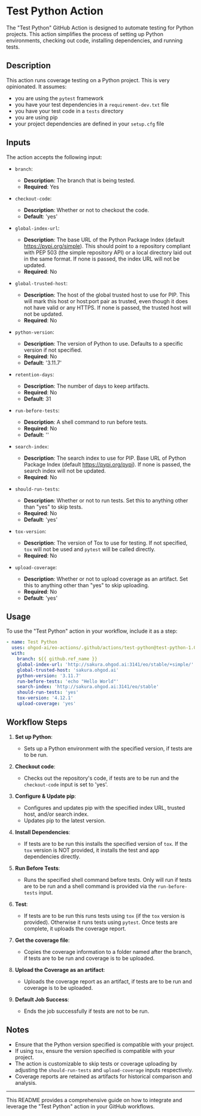 # Test Python Action

The "Test Python" GitHub Action is designed to automate testing for Python projects.
This action simplifies the process of setting up Python environments, checking out code, installing dependencies, and running tests.

## Description

This action runs coverage testing on a Python project.
This is very opinionated.
It assumes:

- you are using the `pytest` framework
- you have your test dependencies in a `requirement-dev.txt` file
- you have your test code in a `tests` directory
- you are using pip
- your project dependencies are defined in your `setup.cfg` file

## Inputs

The action accepts the following input:

- `branch`:
  - __Description__: The branch that is being tested.
  - __Required__: Yes

- `checkout-code`:
  - __Description__: Whether or not to checkout the code.
  - __Default__: 'yes'

- `global-index-url`:
  - __Description__: The base URL of the Python Package Index (default <https://pypi.org/simple>).
    This should point to a repository compliant with PEP 503 (the simple repository API) or a local directory laid out in the same format.
    If none is passed, the index URL will not be updated.
  - __Required__: No

- `global-trusted-host`:
  - __Description__: The host of the global trusted host to use for PIP.
    This will mark this host or host:port pair as trusted, even though it does not have valid or any HTTPS.
    If none is passed, the trusted host will not be updated.
  - __Required__: No

- `python-version`:
  - __Description__: The version of Python to use. Defaults to a specific version if not specified.
  - __Required__: No
  - __Default__: '3.11.7'

- `retention-days`:
  - __Description__: The number of days to keep artifacts.
  - __Required__: No
  - __Default__: 31

- `run-before-tests`:
  - __Description__: A shell command to run before tests.
  - __Required__: No
  - __Default__: ''

- `search-index`:
  - __Description__: The search index to use for PIP.
    Base URL of Python Package Index (default <https://pypi.org/pypi>).
    If none is passed, the search index will not be updated.
  - __Required__: No

- `should-run-tests`:
  - __Description__: Whether or not to run tests. Set this to anything other than "yes" to skip tests.
  - __Required__: No
  - __Default__: 'yes'

- `tox-version`:
  - __Description__: The version of Tox to use for testing. If not specified, `tox` will not be used and `pytest` will be called directly.
  - __Required__: No

- `upload-coverage`:
  - __Description__: Whether or not to upload coverage as an artifact. Set this to anything other than "yes" to skip uploading.
  - __Required__: No
  - __Default__: 'yes'

## Usage

To use the "Test Python" action in your workflow, include it as a step:

```yaml
- name: Test Python
  uses: ohgod-ai/eo-actions/.github/actions/test-python@test-python-1.0.0
  with:
    branch: ${{ github.ref_name }}
    global-index-url: 'http://sakura.ohgod.ai:3141/eo/stable/+simple/'
    global-trusted-host: 'sakura.ohgod.ai'
    python-version: '3.11.7'
    run-before-tests: 'echo "Hello World"'
    search-index: 'http://sakura.ohgod.ai:3141/eo/stable'
    should-run-tests: 'yes'
    tox-version: '4.12.1'
    upload-coverage: 'yes'
```

## Workflow Steps

1) __Set up Python__:
    - Sets up a Python environment with the specified version, if tests are to be run.

1) __Checkout code__:
    - Checks out the repository's code, if tests are to be run and the `checkout-code` input is set to 'yes'.

1) __Configure & Update pip__:
    - Configures and updates pip with the specified index URL, trusted host, and/or search index.
    - Updates pip to the latest version.

1) __Install Dependencies__:
    - If tests are to be run this installs the specified version of `tox`.
    If the `tox` version is NOT provided, it installs the test and app dependencies directly.

1) __Run Before Tests__:
    - Runs the specified shell command before tests.
    Only will run if tests are to be run and a shell command is provided via the `run-before-tests` input.

1) __Test__:
    - If tests are to be run this runs tests using `tox` (if the `tox` version is provided).
    Otherwise it runs tests using `pytest`.
    Once tests are complete, it uploads the coverage report.

1) __Get the coverage file__:
    - Copies the coverage information to a folder named after the branch, if tests are to be run and coverage is to be uploaded.

1) __Upload the Coverage as an artifact__:
    - Uploads the coverage report as an artifact, if tests are to be run and coverage is to be uploaded.

1) __Default Job Success__:
    - Ends the job successfully if tests are not to be run.

## Notes

- Ensure that the Python version specified is compatible with your project.
- If using `tox`, ensure the version specified is compatible with your project.
- The action is customizable to skip tests or coverage uploading by adjusting the `should-run-tests` and `upload-coverage` inputs respectively.
- Coverage reports are retained as artifacts for historical comparison and analysis.

---

This README provides a comprehensive guide on how to integrate and leverage the "Test Python" action in your GitHub workflows.
